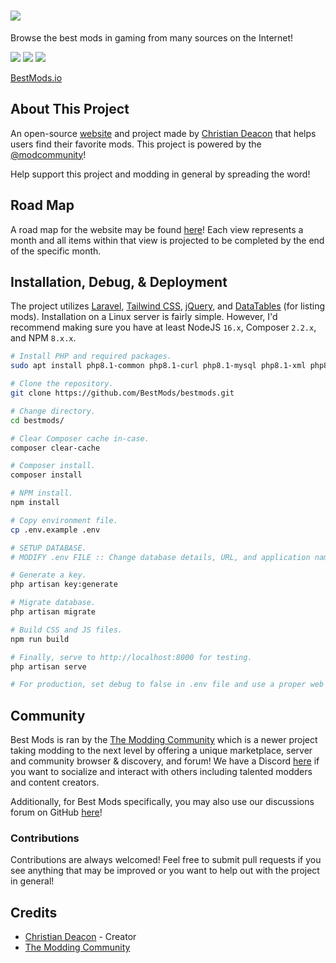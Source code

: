 # <a href="https://bestmods.io/" target="_blank"><img src="https://github.com/BestMods/bestmods/blob/master/public/images/bestmods.png" data-canonical-src="https://github.com/BestMods/bestmods/blob/master/public/images/bestmods.png" /></a>
Browse the best mods in gaming from many sources on the Internet!

<a href="https://bestmods.io/" target="_blank"><img src="https://github.com/BestMods/bestmods/blob/master/preview.jpeg" data-canonical-src="https://github.com/BestMods/bestmods/blob/master/preview.jpeg" /></a>
<a href="https://bestmods.io/view/csgoesp" target="_blank"><img src="https://github.com/BestMods/bestmods/blob/master/preview2.jpeg" data-canonical-src="https://github.com/BestMods/bestmods/blob/master/preview2.jpeg" /></a>
<a href="https://bestmods.io/view/csgoesp?view=install" target="_blank"><img src="https://github.com/BestMods/bestmods/blob/master/preview3.jpeg" data-canonical-src="https://github.com/BestMods/bestmods/blob/master/preview3.jpeg" /></a>

[BestMods.io](https://bestmods.io/)

## About This Project
An open-source [website](https://bestmods.io) and project made by [Christian Deacon](https://github.com/gamemann) that helps users find their favorite mods. This project is powered by the [@modcommunity](https://github.com/modcommunity)!

Help support this project and modding in general by spreading the word!

## Road Map
A road map for the website may be found [here](https://github.com/orgs/BestMods/projects/1)! Each view represents a month and all items within that view is projected to be completed by the end of the specific month.

## Installation, Debug, & Deployment
The project utilizes [Laravel](https://laravel.com/), [Tailwind CSS](https://tailwindcss.com/), [jQuery](https://jquery.com/), and [DataTables](https://datatables.net/) (for listing mods). Installation on a Linux server is fairly simple. However, I'd recommend making sure you have at least NodeJS `16.x`, Composer `2.2.x`, and NPM `8.x.x`.

```bash
# Install PHP and required packages.
sudo apt install php8.1-common php8.1-curl php8.1-mysql php8.1-xml php8.1-dom

# Clone the repository.
git clone https://github.com/BestMods/bestmods.git

# Change directory.
cd bestmods/

# Clear Composer cache in-case.
composer clear-cache

# Composer install.
composer install

# NPM install.
npm install

# Copy environment file.
cp .env.example .env

# SETUP DATABASE.
# MODIFY .env FILE :: Change database details, URL, and application name.

# Generate a key.
php artisan key:generate

# Migrate database.
php artisan migrate

# Build CSS and JS files.
npm run build

# Finally, serve to http://localhost:8000 for testing.
php artisan serve

# For production, set debug to false in .env file and use a proper web server such as NGINX or Apache!
```

## Community
Best Mods is ran by the [The Modding Community](https://ModdingCommunity.com/) which is a newer project taking modding to the next level by offering a unique marketplace, server and community browser & discovery, and forum! We have a Discord [here](https://dsc.gg/modcommunity) if you want to socialize and interact with others including talented modders and content creators.

Additionally, for Best Mods specifically, you may also use our discussions forum on GitHub [here](https://github.com/orgs/BestMods/discussions)!

### Contributions
Contributions are always welcomed! Feel free to submit pull requests if you see anything that may be improved or you want to help out with the project in general!

## Credits
* [Christian Deacon](https://github.com/gamemann) - Creator
* [The Modding Community](https://github.com/modcommunity)
